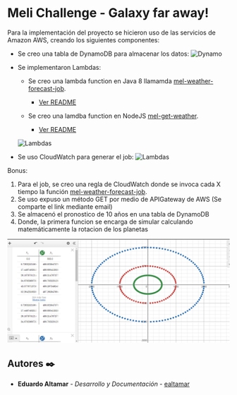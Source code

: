 # Meli Challenge - Galaxy far away!

Para la implementación del proyecto se hicieron uso de las servicios de Amazon AWS, creando los siguientes componentes:

* Se creo una tabla de DynamoDB para almacenar los datos:
  ![Dynamo](https://github.com/ealtamar2/GalaxyFarAway/blob/main/mel-weather-forecast-job/images/Dynamo.PNG)
  
* Se implementaron Lambdas:
  * Se creo una lambda function en Java 8 llamamda [mel-weather-forecast-job](https://github.com/ealtamar2/GalaxyFarAwait/tree/main/mel-weather-forecast-job).
    * [Ver README](https://github.com/ealtamar2/GalaxyFarAwait/blob/main/mel-weather-forecast-job/README.md) 

  * Se creo una lamdba function en NodeJS  [mel-get-weather](https://github.com/ealtamar2/GalaxyFarAwait/tree/main/mel-get-weather).
    * [Ver README](https://github.com/ealtamar2/GalaxyFarAwait/blob/main/mel-get-weather/README.md)    

  ![Lambdas](https://github.com/ealtamar2/GalaxyFarAway/blob/main/mel-weather-forecast-job/images/CloudWatch.PNG)
  
* Se uso CloudWatch para generar el job:
  ![Lambdas](https://github.com/ealtamar2/GalaxyFarAway/blob/main/mel-weather-forecast-job/images/Rules.PNG)


Bonus:
  1. Para el job, se creo una regla de CloudWatch donde se invoca cada X tiempo la función [mel-weather-forecast-job](https://github.com/ealtamar2/GalaxyFarAwait/tree/main/mel-weather-forecast-job).
  2. Se uso expuso un método GET por medio de APIGateway de AWS (Se comparte el link mediante email)
  3. Se almacenó el pronostico de 10 años en una tabla de DynamoDB
  4. Donde, la primera funcion se encarga de simular calculando matemáticamente la rotacion de los planetas

![Gráfica](https://github.com/ealtamar2/GalaxyFarAwait/blob/main/mel-weather-forecast-job/images/Graphic.PNG)

## Autores ✒️

* **Eduardo Altamar** - *Desarrollo y Documentación* - [ealtamar](https://github.com/ealtamar2)


